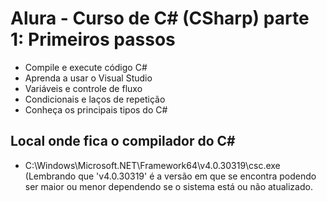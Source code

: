 # Alura - Curso de C# (CSharp) parte 1: Primeiros passos

* Compile e execute código C#
* Aprenda a usar o Visual Studio
* Variáveis e controle de fluxo
* Condicionais e laços de repetição
* Conheça os principais tipos do C#

## Local onde fica o compilador do C#

* C:\Windows\Microsoft.NET\Framework64\v4.0.30319\csc.exe (Lembrando que 'v4.0.30319' é a versão em que se encontra podendo ser maior ou menor dependendo se o sistema está ou não atualizado.
